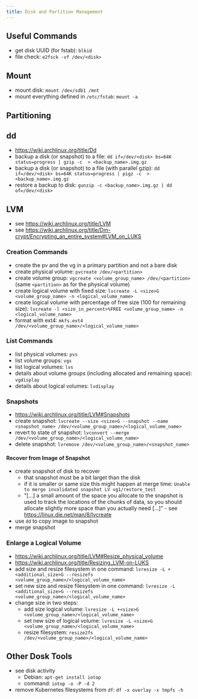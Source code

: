 ```yaml
---
title: Disk and Partition Management
---
```


## Useful Commands
- get disk UUID (for fstab): `blkid`
- file check: `e2fsck -vf /dev/<disk>`

## Mount
- mount disk: `mount /dev/sdb1 /mnt`
- mount everything defined in `/etc/fstab`: `mount -a`

## Partitioning

## dd
- https://wiki.archlinux.org/title/Dd
- backup a disk (or snapshot) to a file: `dd if=/dev/<disk> bs=64K status=progress | gzip -c  > <backup_name>.img.gz`
- backup a disk (or snapshot) to a file (with parallel gzip): `dd if=/dev/<disk> bs=64K status=progress | pigz -c  > <backup_name>.img.gz`
- restore a backup to disk: `gunzip -c <backup_name>.img.gz | dd of=/dev/<disk>`

## LVM
- see https://wiki.archlinux.org/title/LVM
- see https://wiki.archlinux.org/title/Dm-crypt/Encrypting_an_entire_system#LVM_on_LUKS

### Creation Commands
- create the pv and the vg in a primary partition and not a bare disk
- create physical volume: `pvcreate /dev/<partition>`
- create volume group: `vgcreate <volume_group_name> /dev/<partition>` (same `<partition>` as for the physical volume)
- create logical volume with fixed size: `lvcreate -L <size>G <volume_group_name> -n <logical_volume_name>`
- create logical volume with percentage of free size (100 for remaining size): `lvcreate -l <size_in_percent>%FREE <volume_group_name> -n <logical_volume_name>`
- format with ext4: `mkfs.ext4 /dev/<volume_group_name>/<logical_volume_name>`

### List Commands
- list physical volumes: `pvs`
- list volume groups: `vgs`
- list logical volumes: `lvs`
- details about volume groups (including allocated and remaining space): `vgdisplay`
- details about logical volumes: `lvdisplay`

### Snapshots
- https://wiki.archlinux.org/title/LVM#Snapshots
- create snapshot: `lvcreate --size <size>G --snapshot --name <snapshot_name> /dev/<volume_group_name>/<logical_volume_name>`
- revert to state of snapshot: `lvconvert --merge /dev/<volume_group_name>/<logical_volume_name>`
- delete snapshot: `lvremove /dev/<volume_group_name>/<snapshot_name>`

#### Recover from Image of Snapshot
- create snapshot of disk to recover
  - that snapshot must be a bit larget than the disk
  - if it is smaller or same size this might happen at merge time: `Unable to merge invalidated snapshot LV vg1/restore_test`
  - "[...] a small amount of the space you allocate to the snapshot is used to track the locations of the chunks of data, so you should allocate slightly more space than you actually need [...]" - see https://linux.die.net/man/8/lvcreate
- use `dd` to copy image to snapshot
- merge snapshot

### Enlarge a Logical Volume
- https://wiki.archlinux.org/title/LVM#Resize_physical_volume
- https://wiki.archlinux.org/title/Resizing_LVM-on-LUKS
- add size and resize filesystem in one command: `lvresize -L +<additional_size>G --resizefs <volume_group_name>/<logical_volume_name>`
- set new size and resize filesystem in one command: `lvresize -L <additional_size>G --resizefs <volume_group_name>/<logical_volume_name>`
- change size in two steps:
  - add size logical volume: `lvresize -L +<size>G <volume_group_name>/<logical_volume_name>`
  - set new size of logical volume: `lvresize -L <size>G <volume_group_name>/<logical_volume_name>`
  - resize filesystem: `resize2fs /dev/<volume_group_name>/<logical_volume_name>`

## Other Dosk Tools
- see disk activity
  - Debian: `apt-get install iotop`
  - command: `iotop -o -P -d 2`
- remove Kubernetes filesystems from `df`: `df -x overlay -x tmpfs -h`
